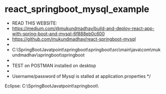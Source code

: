 # react_springboot_mysql_example
 * READ THIS WEBSITE:
 * https://medium.com/@mukundmadhav/build-and-deploy-react-app-with-spring-boot-and-mysql-6f888eb0c600
 * https://github.com/mukundmadhav/react-springboot-mysql
 * 
 * C:\SpringBootJavatpoint\springboot\springboot\src\main\java\com\mukundmadhav\springboot\springboot
 * 
 * TEST on POSTMAN installed on desktop
 * 
 * Username/password of Mysql is stalled at application.properties
 */
 
 Eclipse:
 C:\SpringBootJavatpoint\springboot\
